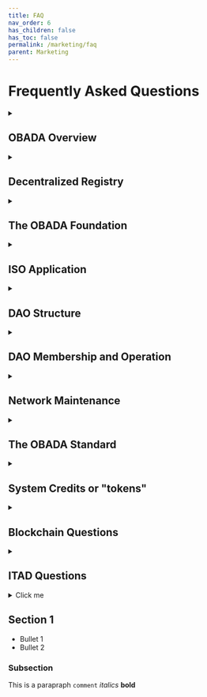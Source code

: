 ```yaml
---
title: FAQ
nav_order: 6
has_children: false
has_toc: false
permalink: /marketing/faq
parent: Marketing
---
```


# Frequently Asked Questions


<details>
  <summary>
    
  ## OBADA Overview
  
  </summary>

**1. What is the goal of OBADA?**
To build a blockchain solution to track physical assets through their lifetimes using pNFTs on a blockchain, to facilitate device and component reuse, and end-of-life proper recovery or disposal.

**2. What is a pNFT?**
Representing physical assets using Non-Fungible Tokens.

**3. How is this standard different?**
The OBADA standard makes it possible to:
1. Uniquely identify any physical asset with a serial number, using a short Universal Serial Number (USN)
2. Create a pNFT to represent that asset on a blockchain
3. Track changes to the asset or its ownership, throughout its lifetime, as a pNFT on the blockchain
  
No standard has ever done any of those before.
 
**4. What are the Organizations that are Involved in this project?**
There are two primary organizations:
- The OBADA Foundation - promoting the standard, and getting the blockchain built, initially
- The OBADA DAO - building and operating the decentralized registry for the ITAD industry

There is a third organization involved, with a much smaller role, OBADA Business Services (OBS). OBS is a contractor to perform network maintenance, facilitate the software development, and provide technical assistance for DAO members.

**5. What does OBADA stand for?**
Open Blockchain for Asset Disposition Architecture. Earlier, the second A stood for Association, but once upon a time, we changed it to Architecture. We could always change it back, if everyone wants to. But it seems like for branding purposes, we should keep the OBADA acronym.

**6. Who legally owns the Intellectual Property of the OBADA standard?**
No one. OBADA is an open standard, so anyone could write their own software that is compliant with it. 

Anyone could petition the OBADA Foundation to make a change to improve the standard.
  
**7. Who legally owns the software to run the decentralized registry?**
The Decentralized Autonomous Organization (DAO) and owns the code it has commissioned.
Software is licensed under the GNU XXX.
The source code is freely available on Github. 
However, companies must pay for a license and join the DAO in order to use it.
Anyone could download the code and modify it as they see fit, and run it.
The OBADA Foundation hopes to respond to any needs or requests in such a way that no organization ever feels the need to develop a competing standard.

**8. Why do we need a standard?**
For interoperability. We need to have one entity defining things like what to call the information to be shared, and define the structure of how that data is stored and shared. If you think of the data being shared like it was all on a spreadsheet, there has to be agreement on what to call the columns.

**9. Is OBADA an open standard?**
Yes, it’s right there, in the first word of the name: Open Blockchain for Asset Disposition Architecture. This means anyone can download the software, similar to how Linux is an open standard. However, to use it, they must pay a license fee, and have to join DAO.

  
</details>

<details>
  <summary>
    
  ## Decentralized Registry
  
  </summary>

  1. Lots of 
  2. Great
  3. Questions and
  4. Answers here

</details>



<details>
  <summary>
    
  ## The OBADA Foundation
  
  </summary>
</details>

<details>
  <summary>
    
  ## ISO Application
  
  </summary>
</details>

<details>
  <summary>
    
  ## DAO Structure
  
  </summary>
</details>

<details>
  <summary>
    
  ## DAO Membership and Operation
  
  </summary>
</details>

<details>
  <summary>
    
  ## Network Maintenance
  
  </summary>
</details>

<details>
  <summary>
    
  ## The OBADA Standard
  
  </summary>
</details>

<details>
  <summary>
    
  ## System Credits or "tokens"   
    
  </summary>
</details>

<details>
  <summary>
    
  ## Blockchain Questions

  
  </summary>
</details>

<details>
  <summary>
    
  ## ITAD Questions

  
  </summary>
</details>



<details>
  <summary>Click me</summary>
  
  ### Heading
  1. Foo
  2. Bar
     * Baz
     * Qux

  ### Some Code
  Example text
  
</details>


## Section 1
* Bullet 1
* Bullet 2

### Subsection
This is a parapraph
``comment``
_italics_
**bold**

